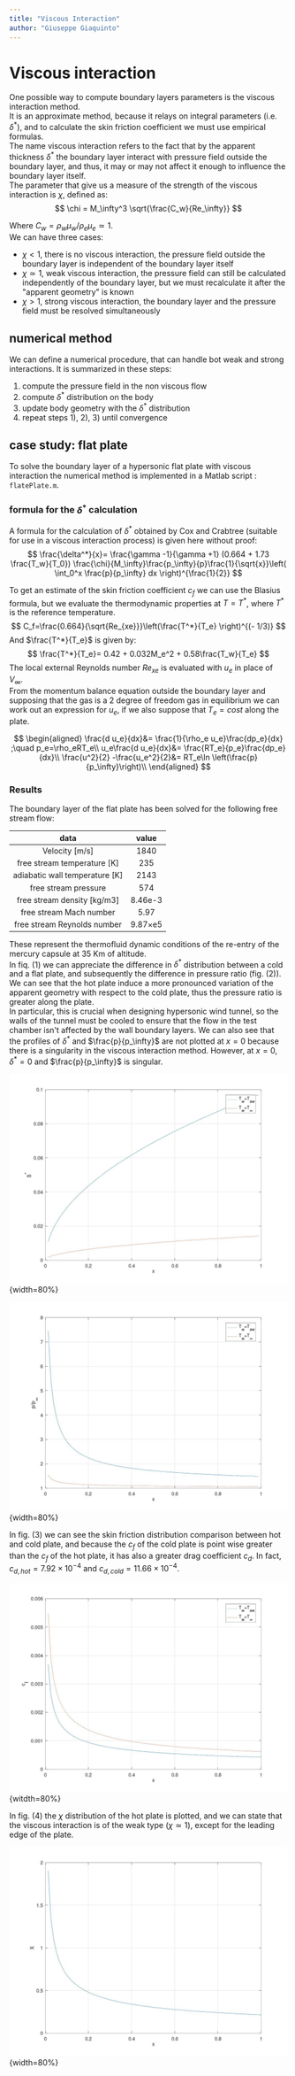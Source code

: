 ```yaml
---
title: "Viscous Interaction"
author: "Giuseppe Giaquinto"
---
```


# Viscous interaction

One possible way to compute boundary layers parameters is the viscous interaction
method.  
It is an approximate method, because it relays on integral parameters (i.e. $\delta^*$),
and to calculate the skin friction coefficient we must use empirical formulas.  
The name viscous interaction refers to the fact that by the apparent thickness $\delta^*$ 
the boundary layer interact with pressure field outside the boundary layer, and thus,
it may or may not affect it enough to influence the boundary layer itself.  
The parameter that give us a measure of the strength of the viscous interaction is
$\chi$, defined as:
$$
\chi = M_\infty^3 \sqrt{\frac{C_w}{Re_\infty}}
$$

Where $C_w=\rho_w \mu_w/\rho_e \mu_e \simeq 1$.  
We can have three cases:

- $\chi < 1$, there is no viscous interaction, the pressure field outside the 
boundary layer is independent of the boundary layer itself
- $\chi \simeq 1$, weak viscous interaction, the pressure field can still be calculated
independently of the boundary layer, but we must recalculate it after
the "apparent geometry" is known
- $\chi > 1$, strong viscous interaction, the boundary layer and the pressure field
must be resolved simultaneously

## numerical method

We can define a numerical procedure, that can handle bot weak and strong interactions.
It is summarized in these steps:

1) compute the pressure field in the non viscous flow
2) compute $\delta^*$ distribution on the body
3) update body geometry with the $\delta^*$ distribution
4) repeat steps 1), 2), 3) until convergence

## case study: flat plate

To solve the boundary layer of a hypersonic flat plate with viscous interaction
the numerical method is implemented in a Matlab script : `flatePlate.m`.

### formula for the $\delta^*$ calculation

A formula for the calculation of $\delta^*$ obtained by Cox and Crabtree 
(suitable for use in a viscous interaction process) is given here without proof:
$$
\frac{\delta^*}{x}= \frac{\gamma -1}{\gamma +1} (0.664 + 1.73 \frac{T_w}{T_0})
\frac{\chi}{M_\infty}\frac{p_\infty}{p}\frac{1}{\sqrt{x}}\left( \int_0^x \frac{p}{p_\infty} dx \right)^{\frac{1}{2}}
$$

To get an estimate of the skin friction coefficient $c_f$ we can use the Blasius
formula, but we evaluate the thermodynamic properties at $T=T^*$, where $T^*$ 
is the reference temperature.
$$
C_f=\frac{0.664}{\sqrt{Re_{xe}}}\left(\frac{T^*}{T_e} \right)^{(- 1/3)}
$$
And $\frac{T^*}{T_e}$ is given by:
$$
\frac{T^*}{T_e}= 0.42 + 0.032M_e^2 + 0.58\frac{T_w}{T_e}
$$
The local external Reynolds number $Re_{xe}$ is evaluated with $u_e$ in place of $V_\infty$.  
From the momentum balance equation outside the boundary layer and supposing that
the gas is a 2 degree of freedom gas in equilibrium we can work out an expression for
$u_e$, if we also suppose that $T_e = cost$ along the plate.

$$
\begin{aligned}
\frac{d u_e}{dx}&= \frac{1}{\rho_e u_e}\frac{dp_e}{dx} ;\quad p_e=\rho_eRT_e\\
u_e\frac{d u_e}{dx}&= \frac{RT_e}{p_e}\frac{dp_e}{dx}\\
\frac{u^2}{2} -\frac{u_e^2}{2}&= RT_e\ln \left(\frac{p}{p_\infty}\right)\\
\end{aligned}
$$

### Results
The boundary layer of the flat plate has been solved for the following free stream flow:

|data|value|
|:---:|:---:|
| Velocity \[m/s\] | 1840|
| free stream temperature \[K\]   | 235 |
| adiabatic wall temperature \[K\] | 2143|
| free stream pressure          | 574 |
| free stream density \[kg/m3\]             | 8.46e-3 |
| free stream Mach number  | 5.97 |
| free stream Reynolds number | 9.87×e5 |

These represent the thermofluid dynamic conditions of the re-entry of the mercury
capsule at 35 Km of altitude.  
In fiq. (1) we can appreciate the difference in $\delta^*$ distribution between a 
cold and a flat plate, and subsequently the difference in pressure ratio (fig. (2)).  
We can see that the hot plate induce a more pronounced variation of the apparent
geometry with respect to the cold plate, thus the pressure ratio is greater along the
plate.  
In particular, this is crucial when designing hypersonic wind tunnel, so the walls
of the tunnel must be cooled to ensure that the flow in the test chamber isn't 
affected by the wall boundary layers. 
We can also see that the profiles of $\delta^*$ and $\frac{p}{p_\infty}$ are not 
plotted at $x=0$ because there is a singularity in the viscous interaction method.
However, at $x=0$, $\delta^* = 0$ and $\frac{p}{p_\infty}$ is singular.

![$delta^*$ distribution](images/viscousInteraction/deltaComparison.jpg){width=80%}

![pressure ratio distribution](images/viscousInteraction/pRatio.jpg){width=80%}

In fig. (3) we can see the skin friction distribution comparison between hot and
cold plate, and because the $c_f$ of the cold plate is point wise greater than the $c_f$ of the hot plate, it has also a greater drag coefficient $c_d$. In fact,
$c_{d,hot}=7.92\times10^{-4}$ and $c_{d,cold}=11.66\times10^{-4}$.

![skin friction distribution](images/viscousInteraction/cfComparison.jpg){witdth=80%}

In fig. (4) the $\chi$ distribution of the hot plate is plotted, and we can state that the viscous
interaction is of the weak type ($\chi\simeq 1$), except for the leading edge of the plate.

![viscous interaction parameter distribution](images/viscousInteraction/chiDistribution.jpg){width=80%}

